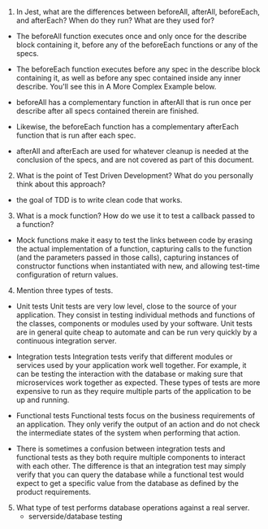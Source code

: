 <!-- Answers to the Short Answer Essay Questions go here -->

1.  In Jest, what are the differences between beforeAll, afterAll, beforeEach, and afterEach? When do they run? What are they used for?

* The beforeAll function executes once and only once for the describe block containing it, before any of the beforeEach functions or any of the specs.

* The beforeEach function executes before any spec in the describe block containing it, as well as before any spec contained inside any inner describe. You'll see this in A More Complex Example below.

* beforeAll has a complementary function in afterAll that is run once per describe after all specs contained therein are finished.

* Likewise, the beforeEach function has a complementary afterEach function that is run after each spec.

* afterAll and afterEach are used for whatever cleanup is needed at the conclusion of the specs, and are not covered as part of this document.

2.  What is the point of Test Driven Development? What do you personally think about this approach?

* the goal of TDD is to write clean code that works.

3.  What is a mock function? How do we use it to test a callback passed to a function?

* Mock functions make it easy to test the links between code by erasing the actual implementation of a function, capturing calls to the function (and the parameters passed in those calls), capturing instances of constructor functions when instantiated with new, and allowing test-time configuration of return values.

4.  Mention three types of tests.

* Unit tests
  Unit tests are very low level, close to the source of your application. They consist in testing individual methods and functions of the classes, components or modules used by your software. Unit tests are in general quite cheap to automate and can be run very quickly by a continuous integration server.

* Integration tests
  Integration tests verify that different modules or services used by your application work well together. For example, it can be testing the interaction with the database or making sure that microservices work together as expected. These types of tests are more expensive to run as they require multiple parts of the application to be up and running.

* Functional tests
  Functional tests focus on the business requirements of an application. They only verify the output of an action and do not check the intermediate states of the system when performing that action.

* There is sometimes a confusion between integration tests and functional tests as they both require multiple components to interact with each other. The difference is that an integration test may simply verify that you can query the database while a functional test would expect to get a specific value from the database as defined by the product requirements.

5.  What type of test performs database operations against a real server.
    * serverside/database testing
